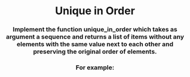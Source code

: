 <div align = "center">

# Unique in Order

</div>

<div align = "center">

<h3>Implement the function unique_in_order which takes as argument a sequence and returns a list of items without any elements with the same value next to each other and preserving the original order of elements.</h3>

<h3>For example:</h3>

</div>
